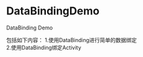 # DataBindingDemo
DataBinding Demo

包括如下内容：
1.使用DataBinding进行简单的数据绑定</br>
2.使用DataBinding绑定Activity
